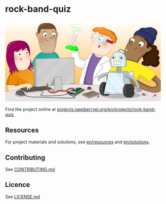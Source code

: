 # rock-band-quiz

![rock-band-quiz](banner.png)

Find the project online at [projects.raspberrypi.org/en/projects/rock-band-quiz](https://projects.raspberrypi.org/en/projects/rock-band-quiz)

## Resources
For project materials and solutions, see [en/resources](https://github.com/raspberrypilearning/rock-band-quiz/tree/master/en/resources) and [en/solutions](https://github.com/raspberrypilearning/rock-band-quiz/tree/master/en/solutions).

## Contributing
See [CONTRIBUTING.md](CONTRIBUTING.md)

## Licence
 See [LICENSE.md](LICENSE.md)